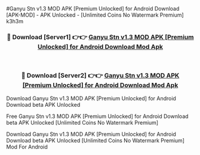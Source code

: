 #Ganyu Stn v1.3 MOD APK [Premium Unlocked] for Android Download [APK-MOD] - APK Unlocked - [Unlimited Coins No Watermark Premium] k3h3m



<div align="center">

<h3>🔴 Download [Server1] 👉👉 <a href="https://momento.my/?title=Ganyu_Stn_v1.3_MOD_APK_[Premium_Unlocked]_for_Android_Download">Ganyu Stn v1.3 MOD APK [Premium Unlocked] for Android Download Mod Apk</a></h3><br>

<h3>🔴 Download [Server2] 👉👉 <a href="https://momento.my/?title=Ganyu_Stn_v1.3_MOD_APK_[Premium_Unlocked]_for_Android_Download">Ganyu Stn v1.3 MOD APK [Premium Unlocked] for Android Download Mod Apk</a></h3>
</div>



Download Ganyu Stn v1.3 MOD APK [Premium Unlocked] for Android Download beta APK Unlocked

Free Ganyu Stn v1.3 MOD APK [Premium Unlocked] for Android Download beta APK Unlocked [Unlimited Coins No Watermark Premium]

Download Ganyu Stn v1.3 MOD APK [Premium Unlocked] for Android Download beta APK Unlocked [Unlimited Coins No Watermark Premium] Mod For Android
